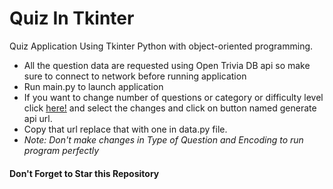 # Quiz In Tkinter
Quiz Application Using Tkinter Python with object-oriented programming.
- All the question data are requested using Open Trivia DB api so make sure to connect to network before running application
- Run main.py to launch application
- If you want to change number of questions or category or difficulty level click [here!](https://opentdb.com/api_config.php) and select the changes and click on button named    generate api url.
- Copy that url replace that with one in data.py file.
- <em>Note: Don't make changes in Type of Question and Encoding to run program perfectly</em>

#### Don't Forget to Star this Repository
